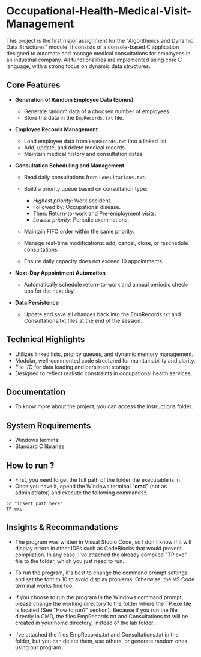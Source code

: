 # Occupational-Health-Medical-Visit-Management
This project is the first major assignment for the "Algorithmics and Dynamic Data Structures" module. It consists of a console-based C application designed to automate and manage medical consultations for employees in an industrial company. All functionalities are implemented using core C language, with a strong focus on dynamic data structures.

## Core Features
* **Generation of Random Employee Data (Bonus)**

	* Generate random data of a choosen number of employees
 	* Store the data in the `EmpRecords.txt` file. 

* **Employee Records Management**
  
	* Load employee data from `EmpRecords.txt` into a linked list.
	* Add, update, and delete medical records.
  	* Maintain medical history and consultation dates.
 
* **Consultation Scheduling and Management**

	* Read daily consultations from `Consultations.txt`.
	* Build a priority queue based on consultation type:
    
		* *Highest priority*: Work accident.
		* Followed by: Occupational disease.
		* Then: Return-to-work and Pre-employment visits.
		* *Lowest priority*: Periodic examinations.
	* Maintain FIFO order within the same priority.
	* Manage real-time modifications: add, cancel, close, or reschedule consultations.
	* Ensure daily capacity does not exceed 10 appointments.

* **Next-Day Appointment Automation**

	* Automatically schedule return-to-work and annual periodic check-ups for the next day.
 
* **Data Persistence**

	* Update and save all changes back into the EmpRecords.txt and Consultations.txt files at the end of the session.

## Technical Highlights
* Utilizes linked lists, priority queues, and dynamic memory management.
* Modular, well-commented code structured for maintainability and clarity.
* File I/O for data loading and persistent storage.
* Designed to reflect realistic constraints in occupational health services.

## Documentation
* To know more about the project, you can access the instructions folder.

## System Requirements
* Windows terminal
* Standard C libraries

## How to run ?
* First, you need to get the full path of the folder the executable is in.
* Once you have it, opend the Windows terminal "**cmd**" (not as administrator) and execute the following commands:\
```
cd "insert_path_here"
TP.exe
```

## Insights & Recommandations

* The program was written in Visual Studio Code, so I don't know if it will display errors in other IDEs such as CodeBlocks that would prevent compilation. In any case, I've attached the already compiled "TP.exe" file to the folder, which you just need to run.

* To run the program, it's best to change the command prompt settings and set the font to 10 to avoid display problems. Otherwise, the VS Code terminal works fine too.

* If you choose to run the program in the Windows command prompt, please change the working directory to the folder where the TP.exe file is located (See "How to run?" section). Because if you run the file directly in CMD, the files EmpRecords.txt and Consultations.txt will be created in your home directory, instead of the lab folder.

* I've attached the files EmpRecords.txt and Consultations.txt in the folder, but you can delete them, use others, or generate random ones using our program.
